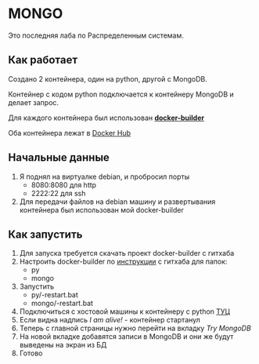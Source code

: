 # MONGO
Это последняя лаба по Распределенным системам.

## Как работает 
Создано 2 контейнера, один на python, другой с MongoDB.

Контейнер с кодом python подключается к контейнеру MongoDB и делает запрос.

Для каждого контейнера был использован [**docker-builder**](https://github.com/koshi8bit/docker-builder)

Оба контейнера лежат в [Docker Hub](https://hub.docker.com/u/koshi8bit)

## Начальные данные
1. Я поднял на виртуалке debian, и пробросил порты 
   - 8080:8080 для http
   - 2222:22 для ssh
1. Для передачи файлов на debian машину и развертывания контейнера был использован мой docker-builder

## Как запустить
1. Для запуска требуется скачать проект docker-builder с гитхаба 
1. Настроить docker-builder по [инструкции](https://github.com/koshi8bit/docker-builder/blob/master/readme.md) с гитхаба для папок:
   - py
   - mongo
1. Запустить 
   - py/-restart.bat
   - mongo/-restart.bat
1. Подключиться с хостовой машины к контейнеру с python [ТУЦ](http://127.0.0.1:8080)
1. Если видна надпись *I am alive!* - контейнер стартанул
1. Теперь с главной страницы нужно перейти на вкладку *Try MongoDB*
1. На новой вкладке добавятся записи в MongoDB и они же будут выведены на экран из БД
1. Готово

